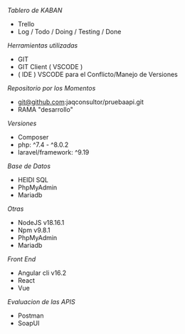 
*Tablero de KABAN*
- Trello 
- Log / Todo / Doing / Testing / Done

*Herramientas utilizadas*
- GIT 
- GIT Client ( VSCODE )
- ( IDE ) VSCODE para el Conflicto/Manejo de Versiones

*Repositorio por los Momentos*
- git@github.com:jaqconsultor/pruebaapi.git
- RAMA "desarrollo"

*Versiones*
- Composer
- php: ^7.4 - ^8.0.2
- laravel/framework: ^9.19

*Base de Datos*
- HEIDI SQL
- PhpMyAdmin
- Mariadb 

*Otras*
- NodeJS v18.16.1
- Npm v9.8.1
- PhpMyAdmin
- Mariadb 

*Front End*
- Angular cli v16.2
- React
- Vue

*Evaluacion de las APIS*
- Postman
- SoapUI


